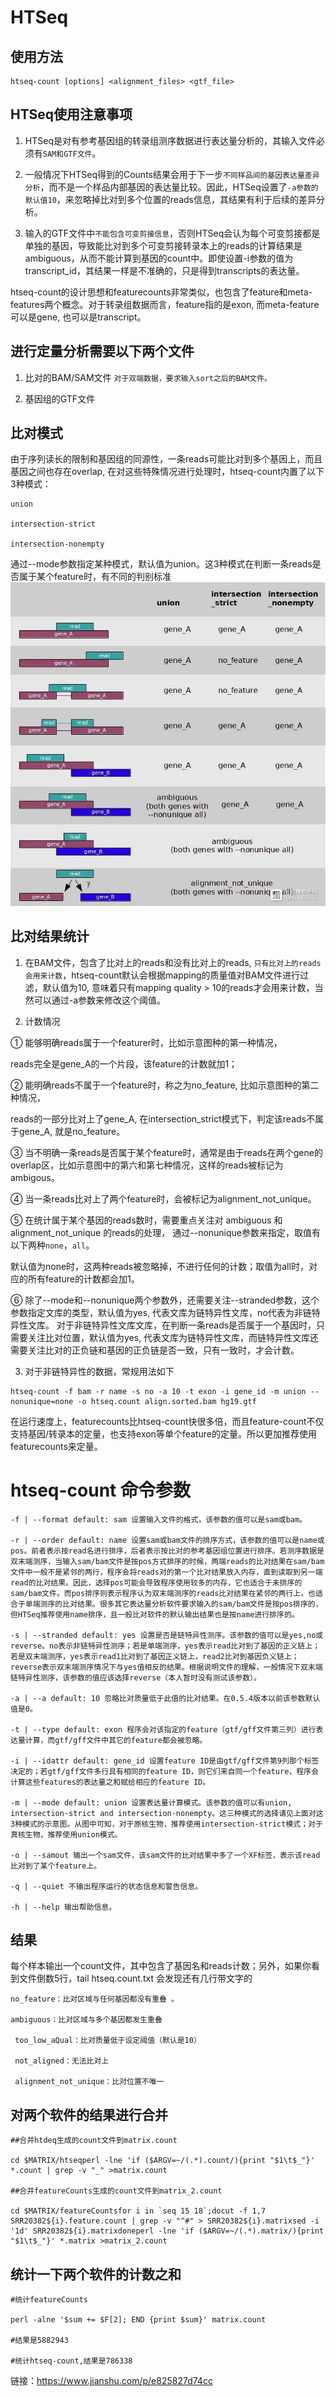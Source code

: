 #  HTSeq

##  使用方法
```
htseq-count [options] <alignment_files> <gtf_file>
```

##  HTSeq使用注意事项

1. HTSeq是对有参考基因组的转录组测序数据进行表达量分析的，其输入文件必须有`SAM和GTF文件`。  


2. 一般情况下HTSeq得到的Counts结果会用于下一步`不同样品间的基因表达量差异分析`，而不是一个样品内部基因的表达量比较。因此，HTSeq设置了`-a参数的默认值10`，来忽略掉比对到多个位置的reads信息，其结果有利于后续的差异分析。  


3. 输入的GTF文件中`不能包含可变剪接信息`，否则HTSeq会认为每个可变剪接都是单独的基因，导致能比对到多个可变剪接转录本上的reads的计算结果是ambiguous，从而不能计算到基因的count中。即使设置-i参数的值为transcript_id，其结果一样是不准确的，只是得到transcripts的表达量。  


htseq-count的设计思想和featurecounts非常类似，也包含了feature和meta-features两个概念。对于转录组数据而言，feature指的是exon, 而meta-feature可以是gene, 也可以是transcript。  


## 进行定量分析需要以下两个文件

1. 比对的BAM/SAM文件     `对于双端数据，要求输入sort之后的BAM文件。`  

2. 基因组的GTF文件  


## 比对模式  

由于序列读长的限制和基因组的同源性，一条reads可能比对到多个基因上，而且基因之间也存在overlap, 在对这些特殊情况进行处理时，htseq-count内置了以下3种模式：  

```
union  

intersection-strict

intersection-nonempty
```


通过--mode参数指定某种模式，默认值为union。这3种模式在判断一条reads是否属于某个feature时，有不同的判别标准  
![tu](../pictures/P11.webp)    



## 比对结果统计  


1. 在BAM文件，包含了比对上的reads和没有比对上的reads, `只有比对上的reads 会用来计数`，htseq-count默认会根据mapping的质量值对BAM文件进行过滤，默认值为10, 意味着只有mapping quality > 10的reads才会用来计数，当然可以通过-a参数来修改这个阈值。  

2. 计数情况  


① 能够明确reads属于一个featurer时，比如示意图种的第一种情况，

reads完全是gene_A的一个片段，该feature的计数就加1；  


② 能明确reads不属于一个feature时，称之为no_feature, 比如示意图种的第二种情况，

reads的一部分比对上了gene_A, 在intersection_strict模式下，判定该reads不属于gene_A, 就是no_feature。  


③ 当不明确一条reads是否属于某个feature时，通常是由于reads在两个gene的overlap区，比如示意图中的第六和第七种情况，这样的reads被标记为ambigous。  


④ 当一条reads比对上了两个feature时，会被标记为alignment_not_unique。  


⑤ 在统计属于某个基因的reads数时，需要重点关注对 ambiguous 和 alignment_not_unique 的reads的处理， 通过--nonunique参数来指定，取值有以下两种`none`，`all`。    

默认值为none时，这两种reads被忽略掉，不进行任何的计数；取值为all时，对应的所有feature的计数都会加1。  



⑥ 除了--mode和--nonunique两个参数外，还需要关注--stranded参数，这个参数指定文库的类型，默认值为yes, 代表文库为链特异性文库，no代表为非链特异性文库。 对于非链特异性文库文库，在判断一条reads是否属于一个基因时，只需要关注比对位置，默认值为yes, 代表文库为链特异性文库，而链特异性文库还需要关注比对的正负链和基因的正负链是否一致，只有一致时，才会计数。  



3. 对于非链特异性的数据，常规用法如下  

```
htseq-count -f bam -r name -s no -a 10 -t exon -i gene_id -m union --nonunique=none -o htseq.count align.sorted.bam hg19.gtf
```  

在运行速度上，featurecounts比htseq-count快很多倍，而且feature-count不仅支持基因/转录本的定量，也支持exon等单个feature的定量。所以更加推荐使用featurecounts来定量。  


# htseq-count 命令参数
```
-f | --format default: sam 设置输入文件的格式，该参数的值可以是sam或bam。

-r | --order default: name 设置sam或bam文件的排序方式，该参数的值可以是name或pos。前者表示按read名进行排序，后者表示按比对的参考基因组位置进行排序。若测序数据是双末端测序，当输入sam/bam文件是按pos方式排序的时候，两端reads的比对结果在sam/bam文件中一般不是紧邻的两行，程序会将reads对的第一个比对结果放入内存，直到读取到另一端read的比对结果。因此，选择pos可能会导致程序使用较多的内存，它也适合于未排序的sam/bam文件。而pos排序则表示程序认为双末端测序的reads比对结果在紧邻的两行上，也适合于单端测序的比对结果。很多其它表达量分析软件要求输入的sam/bam文件是按pos排序的，但HTSeq推荐使用name排序，且一般比对软件的默认输出结果也是按name进行排序的。

-s | --stranded default: yes 设置是否是链特异性测序。该参数的值可以是yes,no或reverse。no表示非链特异性测序；若是单端测序，yes表示read比对到了基因的正义链上；若是双末端测序，yes表示read1比对到了基因正义链上，read2比对到基因负义链上；reverse表示双末端测序情况下与yes值相反的结果。根据说明文件的理解，一般情况下双末端链特异性测序，该参数的值应该选择reverse（本人暂时没有测试该参数）。

-a | --a default: 10 忽略比对质量低于此值的比对结果。在0.5.4版本以前该参数默认值是0。

-t | --type default: exon 程序会对该指定的feature（gtf/gff文件第三列）进行表达量计算，而gtf/gff文件中其它的feature都会被忽略。

-i | --idattr default: gene_id 设置feature ID是由gtf/gff文件第9列那个标签决定的；若gtf/gff文件多行具有相同的feature ID，则它们来自同一个feature，程序会计算这些features的表达量之和赋给相应的feature ID。

-m | --mode default: union 设置表达量计算模式。该参数的值可以有union, intersection-strict and intersection-nonempty。这三种模式的选择请见上面对这3种模式的示意图。从图中可知，对于原核生物，推荐使用intersection-strict模式；对于真核生物，推荐使用union模式。

-o | --samout 输出一个sam文件，该sam文件的比对结果中多了一个XF标签，表示该read比对到了某个feature上。

-q | --quiet 不输出程序运行的状态信息和警告信息。

-h | --help 输出帮助信息。
```
## 结果  
每个样本输出一个count文件，其中包含了基因名和reads计数；另外，如果你看到文件倒数5行，tail htseq.count.txt 会发现还有几行带文字的

```
no_feature：比对区域与任何基因都没有重叠 。

ambiguous：比对区域与多个基因都发生重叠

 too_low_aQual：比对质量低于设定阈值（默认是10）

 not_aligned：无法比对上

 alignment_not_unique：比对位置不唯一
```


## 对两个软件的结果进行合并  

```
##合并htdeq生成的count文件到matrix.count

cd $MATRIX/htseqperl -lne 'if ($ARGV=~/(.*).count/){print "$1\t$_"}' *.count | grep -v "_" >matrix.count

##合并featureCounts生成的count文件到matrix_2.count

cd $MATRIX/featureCountsfor i in `seq 15 18`;docut -f 1,7 SRR20382${i}.feature.count | grep -v "^#" > SRR20382${i}.matrixsed -i '1d' SRR20382${i}.matrixdoneperl -lne 'if ($ARGV=~/(.*).matrix/){print "$1\t$_"}' *.matrix >matrix_2.count
```

## 统计一下两个软件的计数之和
```
#统计featureCounts  

perl -alne '$sum += $F[2]; END {print $sum}' matrix.count

#结果是5882943

#统计htseq-count,结果是786338
```




链接：https://www.jianshu.com/p/e825827d74cc
